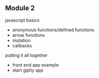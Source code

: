 ## Module 2

javascript basics
  - anonymous functions/defined functions
  - arrow functions
  - mutation
  - callbacks

putting it all together
  - front end app example
  - start giphy app